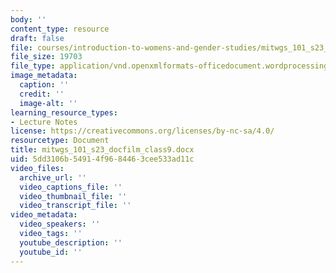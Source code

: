 ```yaml
---
body: ''
content_type: resource
draft: false
file: courses/introduction-to-womens-and-gender-studies/mitwgs_101_s23_docfilm_class9.docx
file_size: 19703
file_type: application/vnd.openxmlformats-officedocument.wordprocessingml.document
image_metadata:
  caption: ''
  credit: ''
  image-alt: ''
learning_resource_types:
- Lecture Notes
license: https://creativecommons.org/licenses/by-nc-sa/4.0/
resourcetype: Document
title: mitwgs_101_s23_docfilm_class9.docx
uid: 5dd3106b-5491-4f96-8446-3cee533ad11c
video_files:
  archive_url: ''
  video_captions_file: ''
  video_thumbnail_file: ''
  video_transcript_file: ''
video_metadata:
  video_speakers: ''
  video_tags: ''
  youtube_description: ''
  youtube_id: ''
---
```

